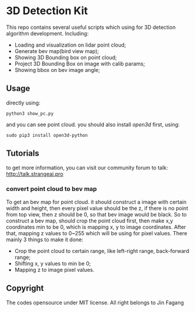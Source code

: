 # 3D Detection Kit

This repo contains several useful scripts which using for 3D detection algorithm development. Including:

- Loading and visualization on lidar point cloud;
- Generate bev map(bird view map);
- Showing 3D Bounding box on point cloud;
- Project 3D Bounding Box on image with calib params;
- Showing bbox on bev image angle;



## Usage

directly using:

```
python3 show_pc.py
```

and you can see point cloud. you should also install *open3d* first, using:

```
sudo pip3 install open3d-python
```



## Tutorials

to get more information, you can visit our community forum to talk: http://talk.strangeai.pro

### convert point cloud to bev map

To get an bev map for point cloud. it should construct a image with certain width and height, then every pixel value should be the z, if there is no point from top view, then z should be 0, so that bev image would be black. So to construct a bev map, should crop the point cloud first, then make x,y coordinates min to be 0, which is mapping x, y to image coordinates. After that, mapping z values to 0~255 which will be using for pixel values. There mainly 3 things to make it done:

- Crop the point cloud to certain range, like left-right range, back-forward range;
- Shifting x, y values to min be 0;
- Mapping z to image pixel values.





## Copyright

The codes opensource under MIT license. All right belongs to Jin Fagang